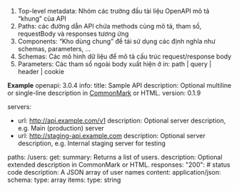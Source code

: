 1. Top-level metadata: Nhóm các trường đầu tài liệu OpenAPI mô tả “khung” của API
2. Paths: các đường dẫn API chứa methods cùng mô tả, tham số, requestBody và responses tương ứng
3. Components: “Kho dùng chung” để tái sử dụng các định nghĩa như schemas, parameters, ...
4. Schemas: Các mô hình dữ liệu để mô tả cấu trúc request/response body
5. Parameters: Các tham số ngoài body xuất hiện ở in: path | query | header | cookie

**Example**
openapi: 3.0.4
info:
  title: Sample API
  description: Optional multiline or single-line description in [CommonMark](http://commonmark.org/help/) or HTML.
  version: 0.1.9

servers:
  - url: http://api.example.com/v1
    description: Optional server description, e.g. Main (production) server
  - url: http://staging-api.example.com
    description: Optional server description, e.g. Internal staging server for testing

paths:
  /users:
    get:
      summary: Returns a list of users.
      description: Optional extended description in CommonMark or HTML.
      responses:
        "200": # status code
          description: A JSON array of user names
          content:
            application/json:
              schema:
                type: array
                items:
                  type: string

